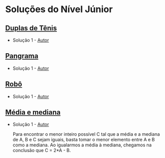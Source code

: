# Soluções do Nível Júnior

## [Duplas de Tênis](https://neps.academy/br/exercise/1653)
- Solução 1 - [Autor]() <Insira o link para o seu github nos parenteses>

<Se possivel insira uma breve explicacao da solucao>

## [Pangrama](https://neps.academy/br/exercise/1654)
- Solução 1 - [Autor](https://github.com/JonathasVeras) <Insira o link para o seu github nos parenteses>

<Se possivel insira uma breve explicacao da solucao>

## [Robô](https://neps.academy/br/exercise/1655)
- Solução 1 - [Autor]() <Insira o link para o seu github nos parenteses>

<Se possivel insira uma breve explicacao da solucao>

## [Média e mediana](https://neps.academy/br/exercise/1656)
- Solução 1 - [Autor](https://github.com/MaduSSouza) <Insira o link para o seu github nos parenteses>

    Para encontrar o menor inteiro possível C tal que a média e a mediana de A, B e C sejam iguais, basta tomar o menor elemento entre A e B como a mediana. Ao igualarmos a média à mediana, chegamos na conclusão que C = 2*A - B.
